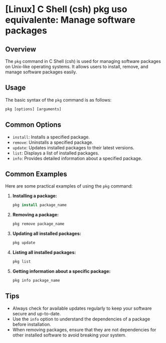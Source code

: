 # [Linux] C Shell (csh) pkg uso equivalente: Manage software packages

## Overview
The `pkg` command in C Shell (csh) is used for managing software packages on Unix-like operating systems. It allows users to install, remove, and manage software packages easily.

## Usage
The basic syntax of the `pkg` command is as follows:

```csh
pkg [options] [arguments]
```

## Common Options
- `install`: Installs a specified package.
- `remove`: Uninstalls a specified package.
- `update`: Updates installed packages to their latest versions.
- `list`: Displays a list of installed packages.
- `info`: Provides detailed information about a specified package.

## Common Examples
Here are some practical examples of using the `pkg` command:

1. **Installing a package:**
   ```csh
   pkg install package_name
   ```

2. **Removing a package:**
   ```csh
   pkg remove package_name
   ```

3. **Updating all installed packages:**
   ```csh
   pkg update
   ```

4. **Listing all installed packages:**
   ```csh
   pkg list
   ```

5. **Getting information about a specific package:**
   ```csh
   pkg info package_name
   ```

## Tips
- Always check for available updates regularly to keep your software secure and up-to-date.
- Use the `info` option to understand the dependencies of a package before installation.
- When removing packages, ensure that they are not dependencies for other installed software to avoid breaking your system.